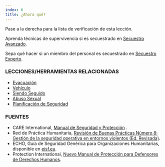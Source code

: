 ```yaml
---
index: 6
title: ¿Ahora qué?
---
```

Pase a la derecha para la lista de verificación de esta lección.

Aprenda técnicas de supervivencia si es secuestrado en [Secuestro Avanzado](umbrella://incident-response/kidnapping/advanced).

Sepa qué hacer si un miembro del personal es secuestrado en [Secuestro Experto](umbrella://incident-response/kidnapping/expert).

### LECCIONES/HERRAMIENTAS RELACIONADAS

*   [Evacuación](umbrella://incident-response/evacuation)
*   [Vehículo](umbrella://travel/vehicles)
*   [Siendo Seguido](umbrella://work/being-followed/beginner)
*   [Abuso Sexual](umbrella://incident-response/sexual-assault)
*   [Planificación de Seguridad](umbrella://assess-your-risk/security-planning)

### FUENTES

*   CARE International, [Manual de Seguridad y Protección](https://www.eisf.eu/wp-content/uploads/2014/09/0614-Macpherson-2004-CARE-International-Safety-and-Security-Handbook.pdf) .
*   Red de Práctica Humanitaria, [Revisión de Buenas Prácticas Número 8: Gestión de la seguridad operativa en entornos violentos (Ed. Revisada)](http://odihpn.org/wp-content/uploads/2010/11/GPR_8_revised2.pdf).
*   ECHO, Guía de Seguridad Genérica para Organizaciones Humanitarias, disponible en [eisf.eu](https://www.eisf.eu/library/generic-security-guide-for-humanitarian-organisations/).
*   Protection International, [Nuevo Manual de Protección para Defensores de Derechos Humanos](https://www.protectioninternational.org/en/node/1106).